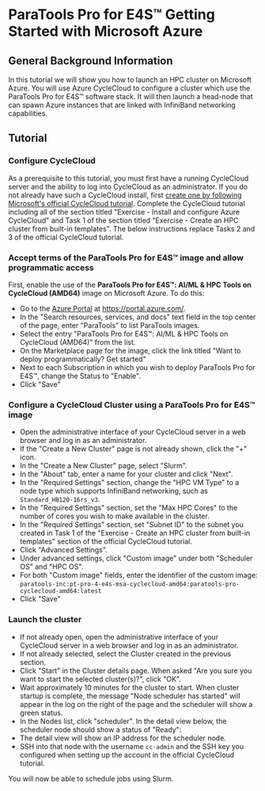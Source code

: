 # ParaTools Pro for E4S™ Getting Started with Microsoft Azure

## General Background Information

In this tutorial we will show you how to launch an HPC cluster on Microsoft Azure. You will use Azure CycleCloud to configure a cluster which use the ParaTools Pro for E4S™ software stack. It will then launch a head-node that can spawn Azure instances that are linked with InfiniBand networking capabilities.
  
## Tutorial

### Configure CycleCloud

As a prerequisite to this tutorial, you must first have a running CycleCloud server and the ability to log into CycleCloud as an administrator. If you do not already have such a CycleCloud install, first [create one by following Microsoft's official CycleCloud tutorial][1]. Complete the CycleCloud tutorial including all of the section titled "Exercise - Install and configure Azure CycleCloud" and Task 1 of the section titled "Exercise - Create an HPC cluster from built-in templates". The below instructions replace Tasks 2 and 3 of the official CycleCloud tutorial.

### Accept terms of the ParaTools Pro for E4S™ image and allow programmatic access
First, enable the use of the **ParaTools Pro for E4S™: AI/ML & HPC Tools on CycleCloud (AMD64)** image on Microsoft Azure. To do this:
- Go to the [Azure Portal][2] at https://portal.azure.com/.
- In the "Search resources, services, and docs" text field in the top center of the page, enter "ParaTools" to list ParaTools images.
- Select the entry "ParaTools Pro for E4S™: AI/ML & HPC Tools on CycleCloud (AMD64)" from the list.
- On the Marketplace page for the image, click the link titled "Want to deploy programmatically? Get started"
- Next to each Subscription in which you wish to deploy ParaTools Pro for E4S™, change the Status to "Enable".
- Click "Save"

### Configure a CycleCloud Cluster using a ParaTools Pro for E4S™ image
- Open the administrative interface of your CycleCloud server in a web browser and log in as an administrator.
- If the "Create a New Cluster" page is not already shown, click the "+" icon.
- In the "Create a New Cluster" page, select "Slurm".
- In the "About" tab, enter a name for your cluster and click "Next".
- In the "Required Settings" section, change the "HPC VM Type" to a node type which supports InfiniBand networking, such as `Standard_HB120-16rs_v3`.
- In the "Required Settings" section, set the "Max HPC Cores" to the number of cores you wish to make available in the cluster.
- In the "Required Settings" section, set "Subnet ID" to the subnet you created in Task 1 of the "Exercise - Create an HPC cluster from built-in templates" section of the official CycleCloud tutorial.
- Click "Advanced Settings".
- Under advanced settings, click "Custom image" under both "Scheduler OS" and "HPC OS".
- For both "Custom image" fields, enter the identifier of the custom image: `paratools-inc:pt-pro-4-e4s-msa-cyclecloud-amd64:paratools-pro-cyclecloud-amd64:latest`
- Click "Save"

### Launch the cluster
- If not already open, open the administrative interface of your CycleCloud server in a web browser and log in as an administrator.
- If not already selected, select the Cluster created in the previous section.
- Click "Start" in the Cluster details page. When asked "Are you sure you want to start the selected cluster(s)?", click "OK".
- Wait approximately 10 minutes for the cluster to start. When cluster startup is complete, the message "Node scheduler has started" will appear in the log on the right of the page and the scheduler will show a green status.
- In the Nodes list, click "scheduler". In the detail view below, the scheduler node should show a status of "Ready":
- The detail view will show an IP address for the scheduler node. 
- SSH into that node with the username `cc-admin` and the SSH key you configured when setting up the account in the official CycleCloud tutorial.

You will now be able to schedule jobs using Slurm.

[1]: https://learn.microsoft.com/en-us/training/modules/azure-cyclecloud-high-performance-computing/
[2]: https://portal.azure.com/